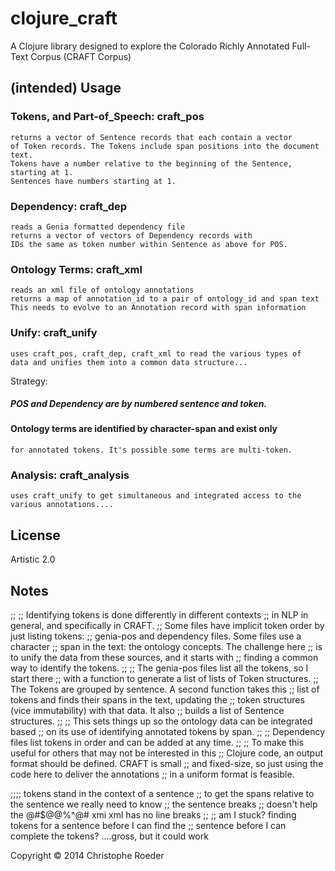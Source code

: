 # clojure_craft

A Clojure library designed to explore the Colorado Richly Annotated Full-Text Corpus (CRAFT Corpus)

## (intended) Usage

### Tokens, and Part-of_Speech: craft_pos
    returns a vector of Sentence records that each contain a vector
    of Token records. The Tokens include span positions into the document text.
    Tokens have a number relative to the beginning of the Sentence, starting at 1.
    Sentences have numbers starting at 1.

### Dependency: craft_dep
    reads a Genia formatted dependency file
    returns a vector of vectors of Dependency records with 
    IDs the same as token number within Sentence as above for POS.

### Ontology Terms: craft_xml 
    reads an xml file of ontology annotations
    returns a map of annotation_id to a pair of ontology_id and span text
    This needs to evolve to an Annotation record with span information

### Unify: craft_unify
    uses craft_pos, craft_dep, craft_xml to read the various types of
    data and unifies them into a common data structure...
    
Strategy: 
##### POS and Dependency are by numbered sentence and token.

#### Ontology terms are identified by character-span and exist only
    for annotated tokens. It's possible some terms are multi-token.

### Analysis: craft_analysis
    uses craft_unify to get simultaneous and integrated access to the
    various annotations....

## License
   Artistic 2.0

## Notes
;;
;; Identifying tokens is done differently in different contexts
;; in NLP in general, and specifically in CRAFT.
;; Some files have implicit token order by just listing tokens:
;; genia-pos and dependency files.  Some files use a character 
;; span in the text: the ontology concepts. The challenge here 
;; is to unify the data from these sources, and it starts with
;; finding a common way to identify the tokens. 
;;
;; The genia-pos files list all the tokens, so I start there
;; with a function to generate a list of lists of Token structures.
;; The Tokens are grouped by sentence. A second function takes this
;; list of tokens and finds their spans in the text, updating the
;; token structures (vice immutability) with that data. It also
;; builds a list of Sentence structures.
;;
;; This sets things up so the ontology data can be integrated based
;; on its use of identifying annotated tokens by span.
;;
;; Dependency files list tokens in order and can be added at any time.
;;
;; To make this useful for others that may not be interested in this
;; Clojure code, an output format should be defined. CRAFT is small
;; and fixed-size, so just using the code here to deliver the annotations
;; in a uniform format is feasible.


;;;; tokens stand in the context of a sentence
;; to get the spans relative to the sentence we really need to know
;; the sentence breaks
;; doesn't help the @#$@@%^@# xmi xml has no line breaks
;;
;; am I stuck? finding tokens for a sentence before I can find the
;; sentence before I can complete the tokens? ....gross, but it could work

Copyright © 2014 Christophe Roeder


